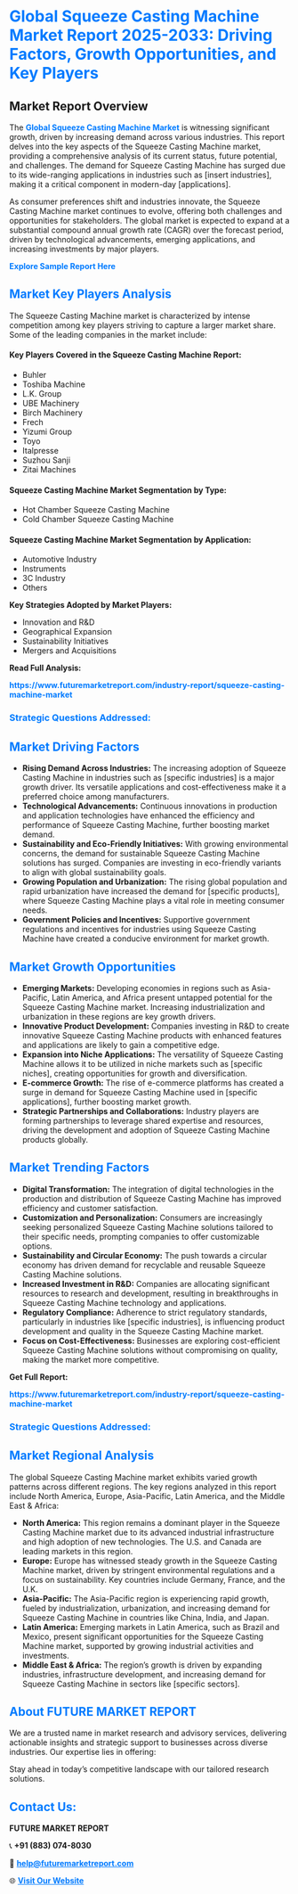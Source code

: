 <h1 style="color: #007BFF;">Global Squeeze Casting Machine Market Report 2025-2033: Driving Factors, Growth Opportunities, and Key Players</h1>

<section id="overview">
<h2>Market Report Overview</h2>
<p>The <a href="https://www.futuremarketreport.com/industry-report/squeeze-casting-machine-market" style="color: #007BFF; text-decoration: none;"><strong>Global Squeeze Casting Machine Market</strong></a> is witnessing significant growth, driven by increasing demand across various industries. This report delves into the key aspects of the Squeeze Casting Machine market, providing a comprehensive analysis of its current status, future potential, and challenges. The demand for Squeeze Casting Machine has surged due to its wide-ranging applications in industries such as [insert industries], making it a critical component in modern-day [applications].</p>
<p>As consumer preferences shift and industries innovate, the Squeeze Casting Machine market continues to evolve, offering both challenges and opportunities for stakeholders. The global market is expected to expand at a substantial compound annual growth rate (CAGR) over the forecast period, driven by technological advancements, emerging applications, and increasing investments by major players.</p>
</section>

<section id="overview">
<p><a href="https://www.futuremarketreport.com/request-sample/reportId=28513" style="color: #007BFF; text-decoration: none;"><strong>Explore Sample Report Here</strong></a></p>
</section>

<section id="key-players">
<h2 style="color: #007BFF;">Market Key Players Analysis</h2>
<p>The Squeeze Casting Machine market is characterized by intense competition among key players striving to capture a larger market share. Some of the leading companies in the market include:</p>
<h4>Key Players Covered in the Squeeze Casting Machine Report:</h4>
<ul><li>Buhler</li><li>Toshiba Machine</li><li>L.K. Group</li><li>UBE Machinery</li><li>Birch Machinery</li><li>Frech</li><li>Yizumi Group</li><li>Toyo</li><li>Italpresse</li><li>Suzhou Sanji</li><li>Zitai Machines</li></ul>
<h4>Squeeze Casting Machine Market Segmentation by Type:</h4>
<ul><li>Hot Chamber Squeeze Casting Machine</li><li>Cold Chamber Squeeze Casting Machine</li></ul>

<h4>Squeeze Casting Machine Market Segmentation by Application:</h4>
<ul><li>Automotive Industry</li><li>Instruments</li><li>3C Industry</li><li>Others</li></ul>
<p><strong>Key Strategies Adopted by Market Players:</strong></p>
<ul>
<li>Innovation and R&D</li>
<li>Geographical Expansion</li>
<li>Sustainability Initiatives</li>
<li>Mergers and Acquisitions</li>
</ul>
</section>

<section>
<p><strong>Read Full Analysis: </strong></p><a href="https://www.futuremarketreport.com/industry-report/squeeze-casting-machine-market" style="color: #007BFF; text-decoration: none;"><strong>https://www.futuremarketreport.com/industry-report/squeeze-casting-machine-market</strong></a>
<h3 style="color: #007BFF;">Strategic Questions Addressed:</h3>
</section>

<section id="driving-factors">
<h2 style="color: #007BFF;">Market Driving Factors</h2>
<ul>
<li><strong>Rising Demand Across Industries:</strong> The increasing adoption of Squeeze Casting Machine in industries such as [specific industries] is a major growth driver. Its versatile applications and cost-effectiveness make it a preferred choice among manufacturers.</li>
<li><strong>Technological Advancements:</strong> Continuous innovations in production and application technologies have enhanced the efficiency and performance of Squeeze Casting Machine, further boosting market demand.</li>
<li><strong>Sustainability and Eco-Friendly Initiatives:</strong> With growing environmental concerns, the demand for sustainable Squeeze Casting Machine solutions has surged. Companies are investing in eco-friendly variants to align with global sustainability goals.</li>
<li><strong>Growing Population and Urbanization:</strong> The rising global population and rapid urbanization have increased the demand for [specific products], where Squeeze Casting Machine plays a vital role in meeting consumer needs.</li>
<li><strong>Government Policies and Incentives:</strong> Supportive government regulations and incentives for industries using Squeeze Casting Machine have created a conducive environment for market growth.</li>
</ul>
</section>

<section id="growth-opportunities">
<h2 style="color: #007BFF;">Market Growth Opportunities</h2>
<ul>
<li><strong>Emerging Markets:</strong> Developing economies in regions such as Asia-Pacific, Latin America, and Africa present untapped potential for the Squeeze Casting Machine market. Increasing industrialization and urbanization in these regions are key growth drivers.</li>
<li><strong>Innovative Product Development:</strong> Companies investing in R&D to create innovative Squeeze Casting Machine products with enhanced features and applications are likely to gain a competitive edge.</li>
<li><strong>Expansion into Niche Applications:</strong> The versatility of Squeeze Casting Machine allows it to be utilized in niche markets such as [specific niches], creating opportunities for growth and diversification.</li>
<li><strong>E-commerce Growth:</strong> The rise of e-commerce platforms has created a surge in demand for Squeeze Casting Machine used in [specific applications], further boosting market growth.</li>
<li><strong>Strategic Partnerships and Collaborations:</strong> Industry players are forming partnerships to leverage shared expertise and resources, driving the development and adoption of Squeeze Casting Machine products globally.</li>
</ul>
</section>

<section id="trending-factors">
<h2 style="color: #007BFF;">Market Trending Factors</h2>
<ul>
<li><strong>Digital Transformation:</strong> The integration of digital technologies in the production and distribution of Squeeze Casting Machine has improved efficiency and customer satisfaction.</li>
<li><strong>Customization and Personalization:</strong> Consumers are increasingly seeking personalized Squeeze Casting Machine solutions tailored to their specific needs, prompting companies to offer customizable options.</li>
<li><strong>Sustainability and Circular Economy:</strong> The push towards a circular economy has driven demand for recyclable and reusable Squeeze Casting Machine solutions.</li>
<li><strong>Increased Investment in R&D:</strong> Companies are allocating significant resources to research and development, resulting in breakthroughs in Squeeze Casting Machine technology and applications.</li>
<li><strong>Regulatory Compliance:</strong> Adherence to strict regulatory standards, particularly in industries like [specific industries], is influencing product development and quality in the Squeeze Casting Machine market.</li>
<li><strong>Focus on Cost-Effectiveness:</strong> Businesses are exploring cost-efficient Squeeze Casting Machine solutions without compromising on quality, making the market more competitive.</li>
</ul>
</section>

<section>
<p><strong>Get Full Report: </strong></p><a href="https://www.futuremarketreport.com/industry-report/squeeze-casting-machine-market" style="color: #007BFF; text-decoration: none;"><strong>https://www.futuremarketreport.com/industry-report/squeeze-casting-machine-market</strong></a>
<h3 style="color: #007BFF;">Strategic Questions Addressed:</h3>
</section>


<section id="regional-analysis">
<h2 style="color: #007BFF;">Market Regional Analysis</h2>
<p>The global Squeeze Casting Machine market exhibits varied growth patterns across different regions. The key regions analyzed in this report include North America, Europe, Asia-Pacific, Latin America, and the Middle East & Africa:</p>
<ul>
<li><strong>North America:</strong> This region remains a dominant player in the Squeeze Casting Machine market due to its advanced industrial infrastructure and high adoption of new technologies. The U.S. and Canada are leading markets in this region.</li>
<li><strong>Europe:</strong> Europe has witnessed steady growth in the Squeeze Casting Machine market, driven by stringent environmental regulations and a focus on sustainability. Key countries include Germany, France, and the U.K.</li>
<li><strong>Asia-Pacific:</strong> The Asia-Pacific region is experiencing rapid growth, fueled by industrialization, urbanization, and increasing demand for Squeeze Casting Machine in countries like China, India, and Japan.</li>
<li><strong>Latin America:</strong> Emerging markets in Latin America, such as Brazil and Mexico, present significant opportunities for the Squeeze Casting Machine market, supported by growing industrial activities and investments.</li>
<li><strong>Middle East & Africa:</strong> The region’s growth is driven by expanding industries, infrastructure development, and increasing demand for Squeeze Casting Machine in sectors like [specific sectors].</li>
</ul>
</section>

<footer>
<h2 style="color: #007BFF;">About FUTURE MARKET REPORT</h2>
<p>We are a trusted name in market research and advisory services, delivering actionable insights and strategic support to businesses across diverse industries. Our expertise lies in offering:</p>

<p>Stay ahead in today’s competitive landscape with our tailored research solutions.</p>

<h2 style="color: #007BFF;">Contact Us:</h2>
<p><strong>FUTURE MARKET REPORT</strong></p>
<p>📞 <strong>+91 (883) 074-8030</strong></p>
<p>📧 <strong><a href="mailto:help@futuremarketreport.com" style="color: #007BFF;">help@futuremarketreport.com</a></strong></p>
<p>🌐 <strong><a href="https://www.futuremarketreport.com/" style="color: #007BFF;">Visit Our Website</a></strong></p>
</footer>